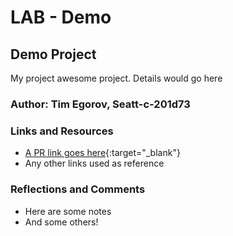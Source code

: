 # LAB - Demo

## Demo Project

My project awesome project. Details would go here

### Author: Tim Egorov, Seatt-c-201d73

### Links and Resources

- [A PR link goes here](http://link.com){:target="_blank"}
- Any other links used as reference

### Reflections and Comments

- Here are some notes
- And some others!